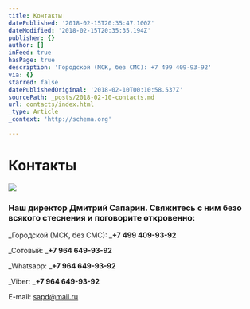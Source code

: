 ```yaml
---
title: Контакты
datePublished: '2018-02-15T20:35:47.100Z'
dateModified: '2018-02-15T20:35:35.194Z'
publisher: {}
author: []
inFeed: true
hasPage: true
description: 'Городской (МСК, без СМС): +7 499 409-93-92'
via: {}
starred: false
datePublishedOriginal: '2018-02-10T00:10:58.537Z'
sourcePath: _posts/2018-02-10-contacts.md
url: contacts/index.html
_type: Article
_context: 'http://schema.org'

---
```

# Контакты
![](https://the-grid-user-content.s3-us-west-2.amazonaws.com/0da622a1-0ac5-4dc9-969a-2f70cae8a359.jpg)

### Наш директор Дмитрий Сапарин. Свяжитесь с ним безо всякого стеснения и поговорите откровенно:

_Городской (МСК, без СМС): _**+7 499 409-93-92**

_Сотовый: _**+7 964 649-93-92**

_Whatsapp: _**+7 964 649-93-92**

_Viber: _**+7 964 649-93-92**

E-mail: sapd@mail.ru